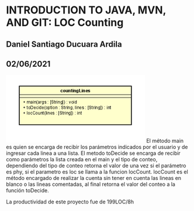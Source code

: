 # INTRODUCTION TO JAVA, MVN, AND GIT: LOC Counting
## Daniel Santiago Ducuara Ardila
## 02/06/2021
![Diseño CountingLinesline](/Design/countingLines.png "Diseño CountingLines")
El método main es quien se encarga de recibir los parámetros indicados por el usuario y de ingresar cada linea a una lista.
El metodo toDecide se encarga de recibir como parámetros la lista creada en el main y el tipo de conteo, dependiendo del
tipo de conteo retorna el valor de una vez si el parámetro es phy, si el parametro es loc se llama a la funcion locCount.
locCount es el método encargado de realizar la cuenta sin tener en cuenta las lineas en blanco o las lineas comentadas, al
final retorna el valor del conteo a la función toDecide.

La productividad de este proyecto fue de 199LOC/8h 

